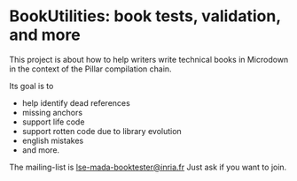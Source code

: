 # BookUtilities: book tests, validation, and more

This project is about how to help writers write technical books in Microdown in the context of the Pillar compilation chain.

Its goal is to 
- help identify dead references
- missing anchors
- support life code
- support rotten code due to library evolution
- english mistakes
- and more.

The mailing-list is lse-mada-booktester@inria.fr
Just ask if you want to join. 
